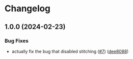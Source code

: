 # Changelog

## 1.0.0 (2024-02-23)


### Bug Fixes

* actually fix the bug that disabled stitching ([#7](https://www.github.com/khanlab/SPIMprep/issues/7)) ([dee8088](https://www.github.com/khanlab/SPIMprep/commit/dee80881423ea43d3c363911928d6d8fdea63c75))
